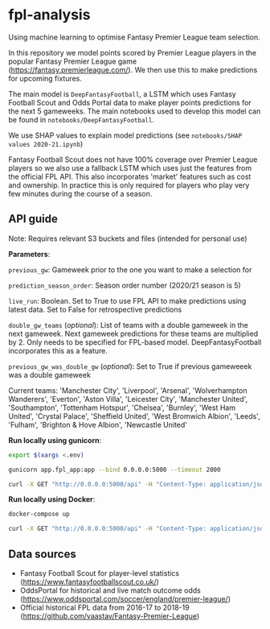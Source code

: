 # fpl-analysis

Using machine learning to optimise Fantasy Premier League team selection.

In this repository we model points scored by Premier League players in the popular Fantasy Premier League game (https://fantasy.premierleague.com/). We then use this to make predictions for upcoming fixtures.

The main model is `DeepFantasyFootball`, a LSTM which uses Fantasy Football Scout and Odds Portal data to make player points predictions for the next 5 gameweeks. The main notebooks used to develop this model can be found in `notebooks/DeepFantasyFootball`.

We use SHAP values to explain model predictions (see `notebooks/SHAP values 2020-21.ipynb`)

Fantasy Football Scout does not have 100% coverage over Premier League players so we also use a fallback LSTM which uses just the features from the official FPL API. This also incorporates 'market' features such as cost and ownership. In practice this is only required for players who play very few minutes during the course of a season.

## API guide

Note: Requires relevant S3 buckets and files (intended for personal use)

__Parameters__:

`previous_gw`: Gameweek prior to the one you want to make a selection for

`prediction_season_order`: Season order number (2020/21 season is 5)

`live_run`: Boolean. Set to True to use FPL API to make predictions using latest data. Set to False for retrospective predictions

`double_gw_teams` (_optional_): List of teams with a double gameweek in the next gameweek. Next gameweek predictions for these teams are multiplied by 2. Only needs to be specified for FPL-based model. DeepFantasyFootball incorporates this as a feature.

`previous_gw_was_double_gw` (_optional_): Set to True if previous gameweeek was a double gameweek

Current teams:
'Manchester City', 'Liverpool', 'Arsenal', 'Wolverhampton Wanderers', 'Everton', 'Aston Villa', 'Leicester City', 
'Manchester United', 'Southampton', 'Tottenham Hotspur', 'Chelsea', 'Burnley', 'West Ham United', 'Crystal Palace', 
'Sheffield United', 'West Bromwich Albion', 'Leeds', 'Fulham', 'Brighton & Hove Albion', 'Newcastle United'

__Run locally using gunicorn__:
```bash
export $(xargs <.env)

gunicorn app.fpl_app:app --bind 0.0.0.0:5000 --timeout 2000

curl -X GET "http://0.0.0.0:5000/api" -H "Content-Type: application/json" --data '{"previous_gw": 38, "prediction_season_order": 3, "live_run": false, "double_gw_teams": ["Arsenal"]}'
```

__Run locally using Docker__:
```bash
docker-compose up

curl -X GET "http://0.0.0.0:5000/api" -H "Content-Type: application/json" --data '{"previous_gw": 38, "prediction_season_order": 3, "live_run": false, "double_gw_teams": ["Arsenal"]}'
```

## Data sources

- Fantasy Football Scout for player-level statistics (https://www.fantasyfootballscout.co.uk/)
- OddsPortal for historical and live match outcome odds (https://www.oddsportal.com/soccer/england/premier-league/)
- Official historical FPL data from 2016-17 to 2018-19 (https://github.com/vaastav/Fantasy-Premier-League)